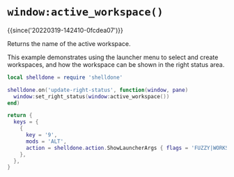 # `window:active_workspace()`

{{since('20220319-142410-0fcdea07')}}

Returns the name of the active workspace.

This example demonstrates using the launcher menu to select and create workspaces,
and how the workspace can be shown in the right status area.

```lua
local shelldone = require 'shelldone'

shelldone.on('update-right-status', function(window, pane)
  window:set_right_status(window:active_workspace())
end)

return {
  keys = {
    {
      key = '9',
      mods = 'ALT',
      action = shelldone.action.ShowLauncherArgs { flags = 'FUZZY|WORKSPACES' },
    },
  },
}
```
